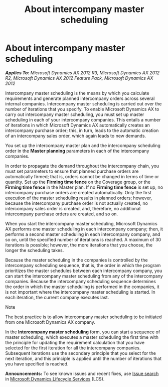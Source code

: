 ﻿---
title: About intercompany master scheduling
TOCTitle: About intercompany master scheduling
ms:assetid: 908786da-80d5-4abc-b367-53ce45f82e00
ms:mtpsurl: https://technet.microsoft.com/en-us/library/Aa498368(v=AX.60)
ms:contentKeyID: 36058536
ms.date: 04/18/2014
mtps_version: v=AX.60
f1_keywords:
- intercompany
- master scheduling
---

# About intercompany master scheduling 


_**Applies To:** Microsoft Dynamics AX 2012 R3, Microsoft Dynamics AX 2012 R2, Microsoft Dynamics AX 2012 Feature Pack, Microsoft Dynamics AX 2012_

Intercompany master scheduling is the means by which you calculate requirements and generate planned intercompany orders across several internal companies. Intercompany master scheduling is carried out over the number of iterations that you specify. To enable Microsoft Dynamics AX to carry out intercompany master scheduling, you must set up master scheduling in each of your intercompany companies. This entails a number of iterations in which Microsoft Dynamics AX automatically creates an intercompany purchase order; this, in turn, leads to the automatic creation of an intercompany sales order, which again leads to new demands.

You set up the intercompany master plan and the intercompany scheduling order in the **Master planning** parameters in each of the intercompany companies.

In order to propagate the demand throughout the intercompany chain, you must set parameters to ensure that planned purchase orders are automatically firmed; that is, orders cannot be changed in terms of time or quantity. Set up the **Firming time fence** on the Coverage group, or the **Firming time fence** in the Master plan. If no **Firming time fence** is set up, no intercompany purchase orders are created automatically. Only the first execution of the master scheduling results in planned orders; however, because the intercompany purchase order is not actually created, no intercompany sales order is created, and, therefore, no additional intercompany purchase orders are created, and so on.

When you start the intercompany master scheduling, Microsoft Dynamics AX performs one master scheduling in each intercompany company; then, it performs a second master scheduling in each intercompany company, and so on, until the specified number of iterations is reached. A maximum of 30 iterations is possible; however, the more iterations that you choose, the longer the scheduling takes.

Because the master scheduling in the companies is controlled by the intercompany scheduling sequence, that is, the order in which the program prioritizes the master schedules between each intercompany company, you can start the intercompany master scheduling from any of the intercompany companies. Because the intercompany scheduling sequence determines the order in which the master scheduling is performed in the companies, it is not important where the intercompany master scheduling is started. In each iteration, the current company executes last.


> [!NOTE]
> <P>The best practice is to allow intercompany master scheduling to be initiated from one Microsoft Dynamics AX company.</P>



In the **Intercompany master scheduling** form, you can start a sequence of master scheduling, which executes a master scheduling the first time with the principle for updating the requirement calculation that you have selected for the first iteration for all the intercompany companies. Subsequent iterations use the secondary principle that you select for the next iteration, and this principle is applied until the number of iterations that you have specified is reached.

  
**Announcements:** To see known issues and recent fixes, use [Issue search](http://go.microsoft.com/fwlink/?linkid=389258) in [Microsoft Dynamics Lifecycle Services](http://go.microsoft.com/fwlink/?linkid=306505) (LCS).

